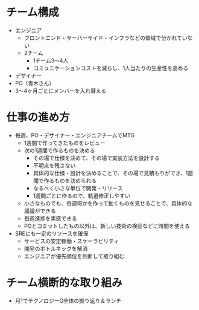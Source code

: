 # チーム構成
- エンジニア
  - フロントエンド・サーバーサイド・インフラなどの領域で分かれていない
  - 2チーム
    - 1チーム3〜4人
    - コミュニケーションコストを減らし、1人当たりの生産性を高める
- デザイナー
- PO（青木さん）
- 3〜4ヶ月ごとにメンバーを入れ替える

# 仕事の進め方
- 毎週、PO・デザイナー・エンジニアチームでMTG
  - 1週間で作ってきたものをレビュー
  - 次の1週間で作るものを決める
    - その場で仕様を決めて、その場で実装方法を設計する
    - 不明点を残さない
    - 具体的な仕様・設計を決めることで、その場で見積もりができ、1週間で作るものを決められる
    - なるべく小さな単位で開発・リリース
    - 1週間ごとに作るので、軌道修正しやすい
  - 小さなものでも、毎週何かを作って動くものを見せることで、具体的な議論ができる
  - 毎週進捗を実感できる
  - POとコミットしたもの以外は、新しい技術の検証などに時間を使える
- SREにも一定のリソースを確保
  - サービスの安定稼働・スケーラビリティ
  - 開発のボトルネックを解消
  - エンジニアが優先順位を判断して取り組む

# チーム横断的な取り組み
- 月1でテクノロジーG全体の振り返り＆ランチ
